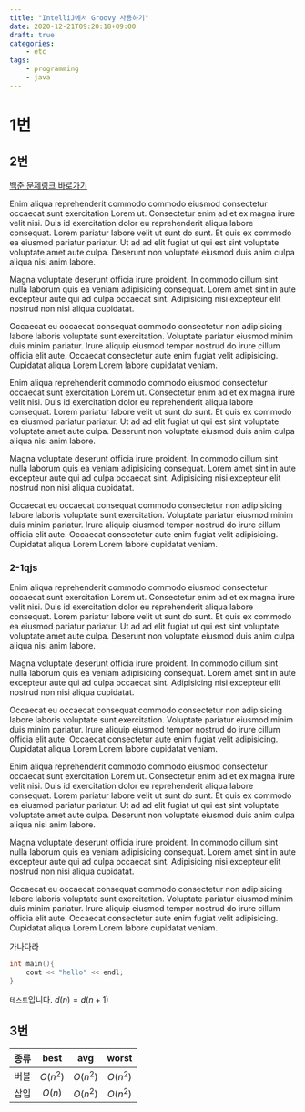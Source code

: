 ```yaml
---
title: "IntelliJ에서 Groovy 사용하기"
date: 2020-12-21T09:20:18+09:00
draft: true
categories:
    - etc
tags:
    - programming
    - java
---
```


# 1번
## 2번

[백준 문제링크 바로가기]()

Enim aliqua reprehenderit commodo commodo eiusmod consectetur occaecat sunt exercitation Lorem ut. Consectetur enim ad et ex magna irure velit nisi. Duis id exercitation dolor eu reprehenderit aliqua labore consequat. Lorem pariatur labore velit ut sunt do sunt. Et quis ex commodo ea eiusmod pariatur pariatur. Ut ad ad elit fugiat ut qui est sint voluptate voluptate amet aute culpa. Deserunt non voluptate eiusmod duis anim culpa aliqua nisi anim labore.

Magna voluptate deserunt officia irure proident. In commodo cillum sint nulla laborum quis ea veniam adipisicing consequat. Lorem amet sint in aute excepteur aute qui ad culpa occaecat sint. Adipisicing nisi excepteur elit nostrud non nisi aliqua cupidatat.

Occaecat eu occaecat consequat commodo consectetur non adipisicing labore laboris voluptate sunt exercitation. Voluptate pariatur eiusmod minim duis minim pariatur. Irure aliquip eiusmod tempor nostrud do irure cillum officia elit aute. Occaecat consectetur aute enim fugiat velit adipisicing. Cupidatat aliqua Lorem Lorem labore cupidatat veniam.

Enim aliqua reprehenderit commodo commodo eiusmod consectetur occaecat sunt exercitation Lorem ut. Consectetur enim ad et ex magna irure velit nisi. Duis id exercitation dolor eu reprehenderit aliqua labore consequat. Lorem pariatur labore velit ut sunt do sunt. Et quis ex commodo ea eiusmod pariatur pariatur. Ut ad ad elit fugiat ut qui est sint voluptate voluptate amet aute culpa. Deserunt non voluptate eiusmod duis anim culpa aliqua nisi anim labore.

Magna voluptate deserunt officia irure proident. In commodo cillum sint nulla laborum quis ea veniam adipisicing consequat. Lorem amet sint in aute excepteur aute qui ad culpa occaecat sint. Adipisicing nisi excepteur elit nostrud non nisi aliqua cupidatat.

Occaecat eu occaecat consequat commodo consectetur non adipisicing labore laboris voluptate sunt exercitation. Voluptate pariatur eiusmod minim duis minim pariatur. Irure aliquip eiusmod tempor nostrud do irure cillum officia elit aute. Occaecat consectetur aute enim fugiat velit adipisicing. Cupidatat aliqua Lorem Lorem labore cupidatat veniam.

### 2-1qjs

Enim aliqua reprehenderit commodo commodo eiusmod consectetur occaecat sunt exercitation Lorem ut. Consectetur enim ad et ex magna irure velit nisi. Duis id exercitation dolor eu reprehenderit aliqua labore consequat. Lorem pariatur labore velit ut sunt do sunt. Et quis ex commodo ea eiusmod pariatur pariatur. Ut ad ad elit fugiat ut qui est sint voluptate voluptate amet aute culpa. Deserunt non voluptate eiusmod duis anim culpa aliqua nisi anim labore.

Magna voluptate deserunt officia irure proident. In commodo cillum sint nulla laborum quis ea veniam adipisicing consequat. Lorem amet sint in aute excepteur aute qui ad culpa occaecat sint. Adipisicing nisi excepteur elit nostrud non nisi aliqua cupidatat.

Occaecat eu occaecat consequat commodo consectetur non adipisicing labore laboris voluptate sunt exercitation. Voluptate pariatur eiusmod minim duis minim pariatur. Irure aliquip eiusmod tempor nostrud do irure cillum officia elit aute. Occaecat consectetur aute enim fugiat velit adipisicing. Cupidatat aliqua Lorem Lorem labore cupidatat veniam.

Enim aliqua reprehenderit commodo commodo eiusmod consectetur occaecat sunt exercitation Lorem ut. Consectetur enim ad et ex magna irure velit nisi. Duis id exercitation dolor eu reprehenderit aliqua labore consequat. Lorem pariatur labore velit ut sunt do sunt. Et quis ex commodo ea eiusmod pariatur pariatur. Ut ad ad elit fugiat ut qui est sint voluptate voluptate amet aute culpa. Deserunt non voluptate eiusmod duis anim culpa aliqua nisi anim labore.

Magna voluptate deserunt officia irure proident. In commodo cillum sint nulla laborum quis ea veniam adipisicing consequat. Lorem amet sint in aute excepteur aute qui ad culpa occaecat sint. Adipisicing nisi excepteur elit nostrud non nisi aliqua cupidatat.

Occaecat eu occaecat consequat commodo consectetur non adipisicing labore laboris voluptate sunt exercitation. Voluptate pariatur eiusmod minim duis minim pariatur. Irure aliquip eiusmod tempor nostrud do irure cillum officia elit aute. Occaecat consectetur aute enim fugiat velit adipisicing. Cupidatat aliqua Lorem Lorem labore cupidatat veniam.

가나다라
```cpp
int main(){
    cout << "hello" << endl;
}
```
`테스트`입니다.
$d(n) = d(n+1)$

## 3번

| 종류      | best      | avg      | worst    |
|:----------|:---------:|:--------:|:--------:|
| 버블      | $O(n^2)$  | $O(n^2)$ | $O(n^2)$ |
| 삽입      | $O(n)$    | $O(n^2)$ | $O(n^2)$ |